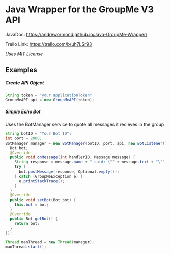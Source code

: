 # Java Wrapper for the GroupMe V3 API

JavaDoc: https://andrewormond.github.io/Java-GroupMe-Wrapper/

Trello Link: https://trello.com/b/uh7LSr93

*Uses MIT License*

## Examples

##### Create API Object
```java
String token = "your applicationToken"
GroupMeAPI api = new GroupMeAPI(token);
```

##### Simple Echo Bot
Uses the BotManager service to quote all messages it recieves in the group
```java
String botID = "Your Bot ID";
int port = 2000;
BotManager manager = new BotManager(botID, port, api, new BotListener() {
  Bot bot;
  @Override
  public void onMessage(int handlerID, Message message) {
    String response = message.name + " said: \"" + message.text + "\"";
    try {
      bot.postMessage(response, Optional.empty());
    } catch (GroupMeException e) {
      e.printStackTrace();
    }
  }
  @Override
  public void setBot(Bot bot) {
    this.bot = bot;
  }
  @Override
  public Bot getBot() {
    return bot;
  }
});

Thread manThread = new Thread(manager);
manThread.start();
```
